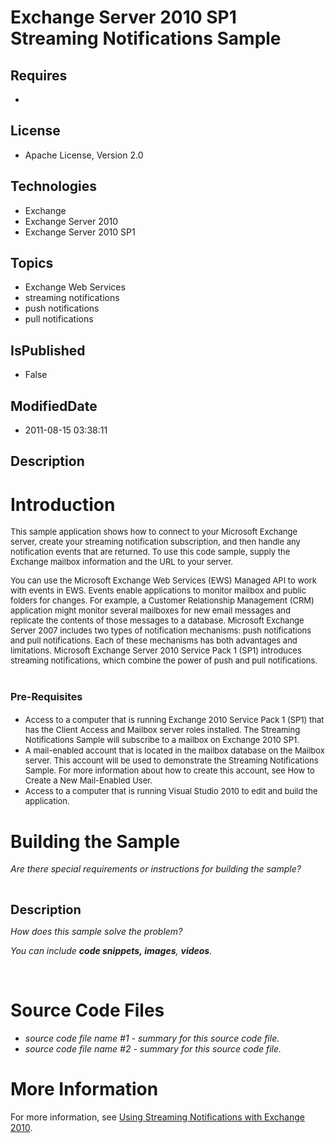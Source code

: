 # Exchange Server 2010 SP1 Streaming Notifications Sample
## Requires
* 
## License
* Apache License, Version 2.0
## Technologies
* Exchange
* Exchange Server 2010
* Exchange Server 2010 SP1
## Topics
* Exchange Web Services
* streaming notifications
* push notifications
* pull notifications
## IsPublished
* False
## ModifiedDate
* 2011-08-15 03:38:11
## Description

<h1>Introduction</h1>
<p><span style="font-size:small">This sample application shows how to connect to your Microsoft Exchange server, create your streaming notification subscription, and then handle any notification events that are returned. To use this code sample, supply the
 Exchange mailbox information and the URL to your server.</span></p>
<p><span style="font-size:small">You can use the Microsoft Exchange Web Services (EWS) Managed API to work with events in EWS. Events enable applications to monitor mailbox and public folders for changes. For example, a Customer Relationship Management (CRM)
 application might monitor several mailboxes for new email messages and replicate the contents of those messages to a database. Microsoft Exchange Server 2007 includes two types of notification mechanisms: push notifications and pull notifications. Each of
 these mechanisms has both advantages and limitations. Microsoft Exchange Server 2010 Service Pack 1 (SP1) introduces streaming notifications, which combine the power of push and pull notifications.</span></p>
<h1><span style="font-size:medium">Pre-Requisites</span></h1>
<ul>
<li><span style="font-size:small">Access to a computer that is running Exchange 2010 Service Pack 1 (SP1) that has the Client Access and Mailbox server roles installed. The Streaming Notifications Sample will subscribe to a mailbox on Exchange 2010 SP1.
</span></li><li><span style="font-size:small">A mail-enabled account that is located in the mailbox database on the Mailbox server. This account will be used to demonstrate the Streaming Notifications Sample. For more information about how to create this account, see How
 to Create a New Mail-Enabled User.</span> </li><li><span style="font-size:small">Access to a computer that is running Visual Studio 2010 to edit and build the application.</span>
</li></ul>
<h1><span>Building the Sample</span></h1>
<p><em>Are there special requirements or instructions for building the sample?</em></p>
<p><em></em>&nbsp;</p>
<p><span style="font-size:20px; font-weight:bold">Description</span></p>
<p><em>How does this sample solve the problem?</em></p>
<p><em>You can include <em><strong>code snippets,&nbsp;</strong></em><strong>images</strong>,
<strong>videos</strong>. &nbsp;&nbsp;</em></p>
<p>&nbsp;</p>
<h1><span>Source Code Files</span></h1>
<ul>
<li><em>source code file name #1 - summary for this source code file.</em> </li><li><em><em>source code file name #2 - summary for this source code file.</em></em>
</li></ul>
<h1>More Information</h1>
<p>For more information, see <a title="Using Streaming Notifications with Exchange 2010" href="http://msdn.microsoft.com/en-us/library/hh312849(v=EXCHG.140).aspx" target="_blank">
Using Streaming Notifications with Exchange 2010</a>.</p>
